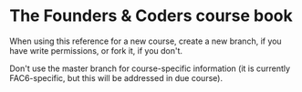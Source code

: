 # The Founders & Coders course book

When using this reference for a new course, create a new branch, if you have write permissions, or fork it, if you don't. 

Don't use the master branch for course-specific information (it is currently FAC6-specific, but this will be addressed in due course).



